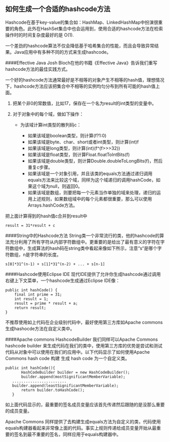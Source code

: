 如何生成一个合适的hashcode方法
------------------------------
Hashcode在基于key-value的集合如：HashMap、LinkedHashMap中扮演很重要的角色。此外在HashSet集合中也会运用到，使用合适的hashcode方法在检索操作时的时间复杂度最好的是 O(1).  

一个差劲的hashcode算法不仅会降低基于哈希集合的性能，而且会导致异常结果。Java应用中有多种不同的方式来生成hashcode。  

####Effective Java
Josh Bloch在他的书籍《Effective Java》告诉我们重写hashcode方法的最佳实践方式。  

一个好的hashcode方法通常最好是不相等的对象产生不相等的hash值，理想情况下，hashcode方法应该把集合中不相等的实例均匀分布到所有可能的hash值上面。  

1. 把某个非0的常数值，比如17，保存在一个名为result的int类型的变量中。
2. 对于对象中的每个域，做如下操作：  

    * 为该域计算int类型的散列码c：  
            
        *  如果该域是boolean类型，则计算(f?1:0)
        *  如果该域是byte、char、short或者int类型，则计算(int)f
        *  如果该域是long类型，则计算(int)(f^(f>>>32))
        *  如果该域是float类型，则计算Float.floatToIntBits(f)
        *  如果该域是double类型，则计算Double.doubleToLongBits(f)，然后重复c步骤。
        *  如果该域是一个对象引用，并且该类的equals方法通过递归调用equals方法来比较这个域，同样为这个域递归的调用hashCode，如果这个域为null，则返回0。
        *  如果该域是数组，则要把每一个元素当作单独的域来处理，递归的运用上述规则，如果数组域中的每个元素都很重要，那么可以使用Arrays.hashCode方法。

把上面计算得到的hash值c合并到result中  

    result = 31*result + c 

####String中的Hashcode方法
String类一个非常流行的类，他的hashcode的算法充分利用了所有字符从内部字符数组中。更重要的是给出了最有意义的字符在字符数组中，生成算法的hash码在string类中看起来像如下所示，注意“s“是哪个字符数组，n是字符串的长度。  

    s[0]*31^(n-1) + s[1]*31^(n-2) + ... + s[n-1]

####Hashcode使用Eclipse IDE
现代IDE提供了允许你生成hashcode通过调用右键上下文菜单，一个hashcode生成通过Eclipse IDE像：  

    public int hashCode() {
        final int prime = 31;
        int result = 1;
        result = prime * result + a;
        return result;
    }


不推荐使用如上代码在企业级别代码中，最好使用第三方库如Apache commons 生成hashocde方法在自定义类中。  

####Apache commons HashcodeBuilder
我们同样可以Apache Commons hashcode builder 来生成代码在我们的类中，使用第三方库的优势是尝试和测试代码从对象中可以使用在我们的应用中。以下代码显示了如何使用Apache Commons hash code 构建 生成 hash code 为一个自定义类。  

    public int hashCode(){
           HashCodeBuilder builder = new HashCodeBuilder();
           builder.append(mostSignificantMemberVariable);
       ........................
       builder.append(leastSignificantMemberVariable);
           return builder.toHashCode();
       }

如上面代码显示的，最重要的签名成员变量应该首先传递然后跟随的是没那么重要的成员变量。  

Apache Commons 同样提供了去构建生成equals方法为自定义的类，代码使用equals构建器看起来非常像上面的代码。事实上规则传递给成员变量开始从最重要的签名到最不重要的签名，同样应用于equals构建器中。  

